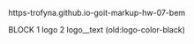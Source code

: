  https-trofyna.github.io-goit-markup-hw-07-bem


<!-- Structure for BEM -->

BLOCK 
1  logo
2   logo__text  (old:logo-color-black)
        